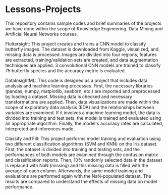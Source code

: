 # Lessons-Projects

This repository contains sample codes and brief summaries of the projects we have done within the scope of Knowledge Engineering, Data Mining and Artificial Neural Networks courses.

Fluttersight: This project creates and trains a CNN model to classify butterfly images. The dataset is downloaded from Kaggle, visualized, and missing data is processed. Images are divided into four regions, features are extracted, training/validation sets are created, and data augmentation techniques are applied. 3 convolutional CNN models are trained to classify 75 butterfly species and the accuracy metric is evaluated.

DataInsightML: This code is designed as a project that includes data analysis and machine learning processes. First, the necessary libraries (pandas, numpy, matplotlib, seaborn, etc.) are imported and preprocessed by loading a dataset. Missing data is checked and necessary transformations are applied. Then, data visualizations are made within the scope of exploratory data analysis (EDA) and the relationships between variables are examined. If it involves a machine learning model, the data is divided into training and test sets, the model is trained and evaluated using an appropriate algorithm. Finally, the model's accuracy rates are calculated, interpreted and inferences made.

Classify and Fill: This project performs model training and evaluation using two different classification algorithms (SVM and KNN) on the Iris dataset. First, the dataset is divided into training and testing sets, and the performances of both models are examined through the confusion matrix and classification reports. Then, 10% randomly selected data in the dataset is replaced with NaN (missing) and this missing data is filled with the average of each column. Afterwards, the same model training and evaluations are performed again with the NaN-populated dataset. The results are compared to understand the effects of missing data on model performance.
